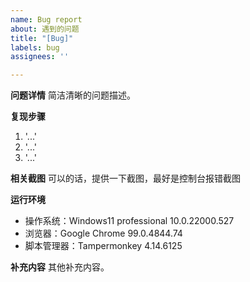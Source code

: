 ```yaml
---
name: Bug report
about: 遇到的问题
title: "[Bug]"
labels: bug
assignees: ''

---
```


**问题详情**
简洁清晰的问题描述。

**复现步骤**
1. '...'
2. '...'
3. '...'

**相关截图**
可以的话，提供一下截图，最好是控制台报错截图

**运行环境**
 - 操作系统：Windows11 professional 10.0.22000.527
 - 浏览器：Google Chrome 99.0.4844.74
 - 脚本管理器：Tampermonkey 4.14.6125

**补充内容**
其他补充内容。
